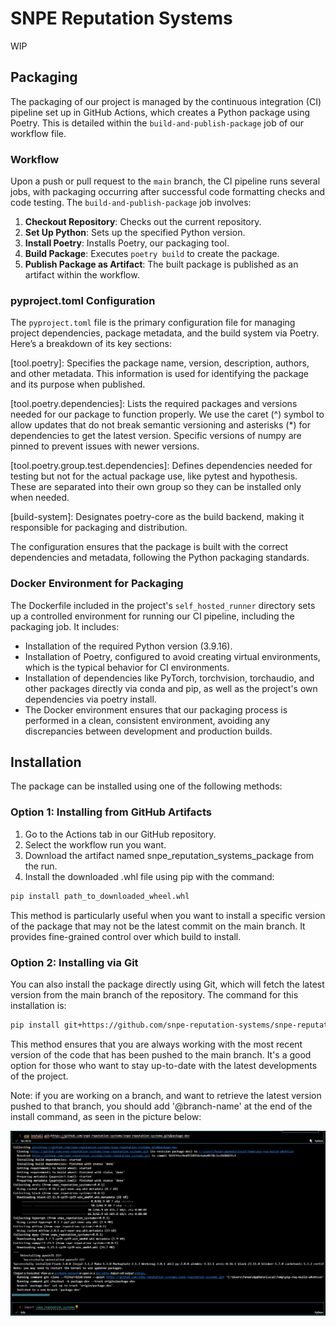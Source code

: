 # SNPE Reputation Systems

WIP

## Packaging

The packaging of our project is managed by the continuous integration (CI) pipeline set up in GitHub Actions, which creates a Python package using Poetry. This is detailed within the `build-and-publish-package` job of our workflow file.

### Workflow

Upon a push or pull request to the `main` branch, the CI pipeline runs several jobs, with packaging occurring after successful code formatting checks and code testing. The `build-and-publish-package` job involves:

1. **Checkout Repository**: Checks out the current repository.
2. **Set Up Python**: Sets up the specified Python version.
3. **Install Poetry**: Installs Poetry, our packaging tool.
4. **Build Package**: Executes `poetry build` to create the package.
5. **Publish Package as Artifact**: The built package is published as an artifact within the workflow.

### pyproject.toml Configuration

The `pyproject.toml` file is the primary configuration file for managing project dependencies, package metadata, and the build system via Poetry. Here’s a breakdown of its key sections:

[tool.poetry]: Specifies the package name, version, description, authors, and other metadata. This information is used for identifying the package and its purpose when published.

[tool.poetry.dependencies]: Lists the required packages and versions needed for our package to function properly. We use the caret (^) symbol to allow updates that do not break semantic versioning and asterisks (*) for dependencies to get the latest version. Specific versions of numpy are pinned to prevent issues with newer versions.

[tool.poetry.group.test.dependencies]: Defines dependencies needed for testing but not for the actual package use, like pytest and hypothesis. These are separated into their own group so they can be installed only when needed.

[build-system]: Designates poetry-core as the build backend, making it responsible for packaging and distribution.

The configuration ensures that the package is built with the correct dependencies and metadata, following the Python packaging standards.

### Docker Environment for Packaging

The Dockerfile included in the project's `self_hosted_runner` directory sets up a controlled environment for running our CI pipeline, including the packaging job. It includes:

- Installation of the required Python version (3.9.16).
- Installation of Poetry, configured to avoid creating virtual environments, which is the typical behavior for CI environments.
- Installation of dependencies like PyTorch, torchvision, torchaudio, and other packages directly via conda and pip, as well as the project's own dependencies via poetry install.
- The Docker environment ensures that our packaging process is performed in a clean, consistent environment, avoiding any discrepancies between development and production builds.

## Installation

The package can be installed using one of the following methods:

### Option 1: Installing from GitHub Artifacts

1. Go to the Actions tab in our GitHub repository.
2. Select the workflow run you want.
3. Download the artifact named snpe_reputation_systems_package from the run.
4. Install the downloaded .whl file using pip with the command: 

```bash
pip install path_to_downloaded_wheel.whl
```

This method is particularly useful when you want to install a specific version of the package that may not be the latest commit on the main branch. It provides fine-grained control over which build to install.

### Option 2: Installing via Git

You can also install the package directly using Git, which will fetch the latest version from the main branch of the repository. The command for this installation is:

```bash
pip install git+https://github.com/snpe-reputation-systems/snpe-reputation-systems.git
```

This method ensures that you are always working with the most recent version of the code that has been pushed to the main branch. It's a good option for those who want to stay up-to-date with the latest developments of the project.

Note: if you are working on a branch, and want to retrieve the latest version pushed to that branch, you should add '@branch-name' at the end of the install command, as seen in the picture below:

![Succesful package installation from the branch](images/install-package-opt2.png)